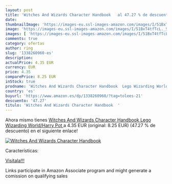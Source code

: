 ```yaml
---
layout: post
title: 'Witches And Wizards Character Handbook   al 47.27 % de descuento'
date: 
thumbnailImage: 'https://images-eu.ssl-images-amazon.com/images/I/51BxT4tfTcL._SL200_.jpg'
image: 'https://images-eu.ssl-images-amazon.com/images/I/51BxT4tfTcL._SL200_.jpg'
images: [ 'https://images-eu.ssl-images-amazon.com/images/I/51BxT4tfTcL._SL200_.jpg' ]
comments: true
category: ofertas
author: ring
slug: '1338260960-es'
description:
actualPrice: 4.35 EUR
currency: EUR
price: 4.35
comparePrice: 8.25 EUR
inStock: true
prodname: 'Witches And Wizards Character Handbook  Lego Wizarding World/Harry Pot '
country: 'es'
buyurl: 'https://www.amazon.es/dp/1338260960/?tag=tolees-21'
descuento: '47.27'
titulo: 'Witches And Wizards Character Handbook  '
---
```


Ahora mismo tienes [Witches And Wizards Character Handbook  Lego Wizarding World/Harry Pot ](https://www.amazon.es/dp/1338260960/?tag=tolees-21) a 4.35 EUR (original: 8.25 EUR) (47.27 %  de descuento) en el siguiente enlace!

[![Witches And Wizards Character Handbook  ](https://images-eu.ssl-images-amazon.com/images/I/51BxT4tfTcL._SL200_.jpg)](https://www.amazon.es/dp/1338260960/?tag=tolees-21)

Características:


[Visítala!!!](https://www.amazon.es/dp/1338260960/?tag=tolees-21)

Links participate in Amazon Associate program and might generate a comission on qualifying sales
